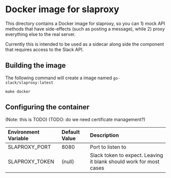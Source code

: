 # Docker image for slaproxy

This directory contains a Docker image for slaproxy, so you can 1) mock
API methods that have side-effects (such as posting a message), while
2) proxy everything else to the real server.

Currently this is intended to be used as a sidecar along side the component
that requires access to the Slack API.

## Building the image

The following command will create a image named `go-slack/slaproxy:latest`

```
make docker
```

## Configuring the container

(Note: this is TODO)
(TODO: do we need certificate management?)


| Environment Variable | Default Value | Description       |
|:---------------------|:--------------|:------------------|
| SLAPROXY_PORT        | 8080          | Port to listen to |
| SLAPROXY_TOKEN       | (null)        | Slack token to expect. Leaving it blank should work for most cases |

